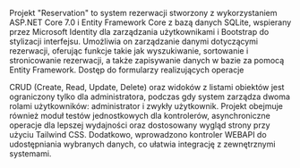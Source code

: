 
Projekt "Reservation" to system rezerwacji stworzony z wykorzystaniem ASP.NET Core 7.0 i 
Entity Framework Core z bazą danych SQLite, wspierany przez Microsoft Identity dla zarządzania użytkownikami i 
Bootstrap do stylizacji interfejsu. Umożliwia on zarządzanie danymi dotyczącymi rezerwacji, oferując funkcje takie jak wyszukiwanie, 
sortowanie i stronicowanie rezerwacji, a także zapisywanie danych w bazie za pomocą Entity Framework. Dostęp do formularzy realizujących operacje 

CRUD (Create, Read, Update, Delete) oraz widoków z listami obiektów jest ograniczony tylko dla administratora, podczas gdy system zarządza dwoma
rolami użytkowników: administrator i zwykły użytkownik. Projekt obejmuje również moduł testów jednostkowych dla kontrolerów, asynchroniczne operacje
dla lepszej wydajności oraz dostosowany wygląd strony przy użyciu Tailwind CSS. 
Dodatkowo, wprowadzono kontroler WEBAPI do udostępniania wybranych danych, co ułatwia integrację z zewnętrznymi systemami.
